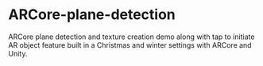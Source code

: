 # ARCore-plane-detection
ARCore plane detection and texture creation demo along with tap to initiate AR object feature built in a Christmas and winter settings with ARCore and Unity.
